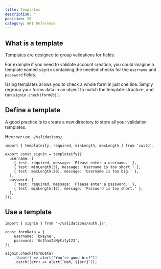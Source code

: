 ```yaml
---
title: Templates
description: ''
position: 20
category: API Reference
---
```


## What is a template

Templates are designed to group validations for fields.

For example if you need to validate account creation,
you could imagine a template named `signin` containing
the needed checks for the `username` and `password` fields.

Using templates allows you to check a whole form in just one line.
Simply regroup your forms data in an object to match the template structure, and run `signin.check(formObj)`.

## Define a template

<alert type="info">
    A good practice is to create a new directory to store all your validation templates.
</alert>

Here we use `~/validations/`.

```js[~/validations/auth.js]
import { templateify, required, minLength, maxLength } from 'vuito';

export const signin = templateify({
  username: [
    { test: required, message: 'Please enter a username.' },
    { test: minLength(3), message: 'Username is too short.' },
    { test: maxLength(20), message: 'Username is too big.' },
  ],
  password: [
    { test: required, message: 'Please enter a password.' },
    { test: minLength(12), message: 'Password is too short.' },
  ],
});
```

## Use a template

```js[~/app.js]
import { signin } from '~/validations/auth.js';

const formData = {
    username: 'bwayne',
    password: 'GothamIsMyCity123',
};

signin.check(formData)
    .then(() => alert("You're good bro!"))
    .catch((err) => alert(`Nah, ${err}`));
```
